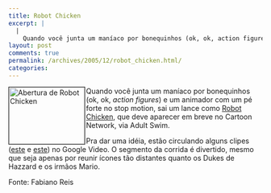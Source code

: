 ```yaml
---
title: Robot Chicken
excerpt: |
  |
    Quando você junta um maníaco por bonequinhos (ok, ok, action figures) e um animador com um pé forte no stop motion, sai um lance como Robot Chicken, que deve aparecer em breve no Cartoon Network, via Adult Swim. Pra dar...
layout: post
comments: true
permalink: /archives/2005/12/robot_chicken.html/
categories:
---
```

<img title="Abertura de Robot Chicken" src="//chester.me/archives/img/robotchicken.jpg" width="150" height="113" align="left" style="margin-right:2px" border=1 />Quando você junta um maníaco por bonequinhos (ok, ok, *action figures*) e um animador com um pé forte no stop motion, sai um lance como [Robot Chicken][1], que deve aparecer em breve no Cartoon Network, via Adult Swim.

Pra dar uma idéia, estão circulando alguns clipes ([este][2] e [este][3]) no Google Video. O segmento da corrida é divertido, mesmo que seja apenas por reunir ícones tão distantes quanto os Dukes de Hazzard e os irmãos Mario.

Fonte: Fabiano Reis

 [1]: http://www.adultswim.com/shows/robotchicken/
 [2]: http://video.google.com/videoplay?docid=-2660802447916665129
 [3]: http://video.google.com/videoplay?docid=6291996402487838065
